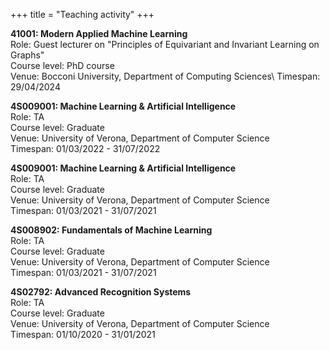 +++
title = "Teaching activity"
+++

**41001: Modern Applied Machine Learning**\
Role: Guest lecturer on "Principles of Equivariant and Invariant Learning on Graphs"\
Course level: PhD course\
Venue: Bocconi University, Department of Computing Sciences\ 
Timespan: 29/04/2024

**4S009001: Machine Learning & Artificial Intelligence**\
Role: TA\
Course level: Graduate\
Venue: University of Verona, Department of Computer Science\
Timespan: 01/03/2022 - 31/07/2022

**4S009001: Machine Learning & Artificial Intelligence**\
Role: TA\
Course level: Graduate\
Venue: University of Verona, Department of Computer Science\
Timespan: 01/03/2021 - 31/07/2021

**4S008902: Fundamentals of Machine Learning**\
Role: TA\
Course level: Graduate\
Venue: University of Verona, Department of Computer Science\
Timespan: 01/03/2021 - 31/07/2021

**4S02792: Advanced Recognition Systems**\
Role: TA\
Course level: Graduate\
Venue: University of Verona, Department of Computer Science\
Timespan: 01/10/2020 - 31/01/2021

